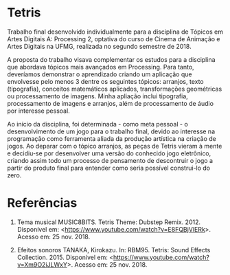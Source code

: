 # Tetris
Trabalho final desenvolvido individualmente para a disciplina de Tópicos em Artes Digitais A: Processing 2, optativa do curso de Cinema de Animação e Artes Digitais na UFMG, realizada no segundo semestre de 2018.

A proposta do trabalho visava complementar os estudos para a disciplina que abordava tópicos mais avançados em Processing. Para tanto, deveríamos demonstrar o aprendizado criando um aplicação que envolvesse pelo menos 3 dentre os seguintes tópicos: arranjos, texto (tipografia), conceitos matemáticos aplicados, transformações geométricas ou processamento de imagens. Minha apliação inclui tipografia, processamento de imagens e arranjos, além de processamento de áudio por interesse pessoal.

Ao início da disciplina, foi determinada - como meta pessoal - o desenvolvimento de um jogo para o trabalho final, devido ao interesse na programação como ferramenta aliada da produção artística na criação de jogos. Ao deparar com o tópico arranjos, as peças de Tetris vieram à mente e decidiu-se por desenvolver uma versão do conhecido jogo eletrônico, criando assim todo um processo de pensamento de descontruir o jogo a partir do produto final para entender como seria possível construi-lo do zero.

#	Referências
1.	Tema musical
MUSIC8BITS. Tetris Theme: Dubstep Remix. 2012. Disponível em: <<https://www.youtube.com/watch?v=E8FQBjVlERk>>. Acesso em: 25 nov. 2018.

2.	Efeitos sonoros
TANAKA, Kirokazu. In: RBM95. Tetris: Sound Effects Collection. 2015. Disponível em: <<https://www.youtube.com/watch?v=Xm9O2iJLWxY>>. Acesso em: 25 nov. 2018.
